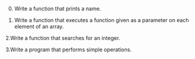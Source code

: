 0. Write a function that prints a name.

1. Write a function that executes a function given as a parameter on each element of an array.

2.Write a function that searches for an integer.

3.Write a program that performs simple operations.